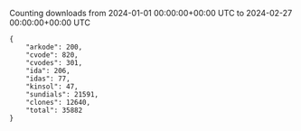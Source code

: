 
Counting downloads from 2024-01-01 00:00:00+00:00 UTC to 2024-02-27 00:00:00+00:00 UTC

```
{
    "arkode": 200,
    "cvode": 820,
    "cvodes": 301,
    "ida": 206,
    "idas": 77,
    "kinsol": 47,
    "sundials": 21591,
    "clones": 12640,
    "total": 35882
}
```
